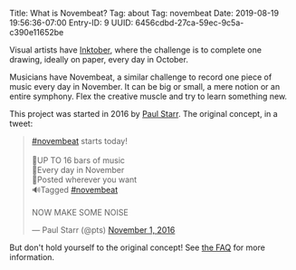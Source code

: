 Title: What is Novembeat?
Tag: about
Tag: novembeat
Date: 2019-08-19 19:56:36-07:00
Entry-ID: 9
UUID: 6456cdbd-27ca-59ec-9c5a-c390e11652be

Visual artists have [Inktober](https://inktober.com/), where the challenge is to complete one drawing, ideally on paper, every day in October.

Musicians have Novembeat, a similar challenge to record one piece of music every day in November. It can be big or small, a mere notion or an entire symphony. Flex the creative muscle and try to learn something new.

This project was started in 2016 by [Paul Starr](https://pauls.adequate.website/). The original concept, in a tweet:

<blockquote class="twitter-tweet"><p lang="en" dir="ltr"><a href="https://twitter.com/hashtag/novembeat?src=hash&amp;ref_src=twsrc%5Etfw">#novembeat</a> starts today!<br><br>🎼UP TO 16 bars of music<br>🎹Every day in November<br>🎤Posted wherever you want<br>🔊Tagged <a href="https://twitter.com/hashtag/novembeat?src=hash&amp;ref_src=twsrc%5Etfw">#novembeat</a><br><br>NOW MAKE SOME NOISE</p>&mdash; Paul Starr (@pts) <a href="https://twitter.com/pts/status/793473893789040640?ref_src=twsrc%5Etfw">November 1, 2016</a></blockquote> <script async src="https://platform.twitter.com/widgets.js" charset="utf-8"></script>

But don't hold yourself to the original concept! See [the FAQ](/faq/) for more information.
